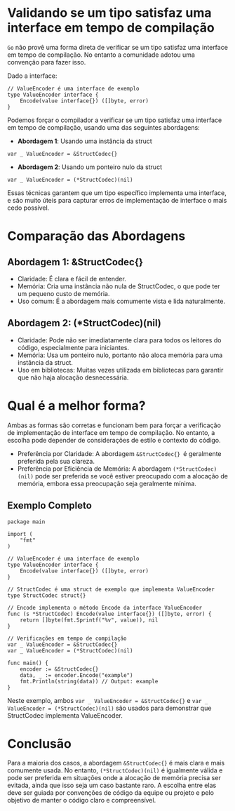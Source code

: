 # Validando se um tipo satisfaz uma interface em tempo de compilação

`Go` não provê uma forma direta de verificar se um tipo satisfaz uma interface em tempo de compilação. No entanto a comunidade adotou uma convenção para fazer isso.

Dado a interface:

```golang
// ValueEncoder é uma interface de exemplo
type ValueEncoder interface {
	Encode(value interface{}) ([]byte, error)
}
```

Podemos forçar o compilador a verificar se um tipo satisfaz uma interface em tempo de compilação, usando uma das seguintes abordagens:

- **Abordagem 1**: Usando uma instância da struct

```golang
var _ ValueEncoder = &StructCodec{}
```

- **Abordagem 2**: Usando um ponteiro nulo da struct

```golang
var _ ValueEncoder = (*StructCodec)(nil)
```

Essas técnicas garantem que um tipo específico implementa uma interface, e são muito úteis para capturar erros de implementação de interface o mais cedo possível.

# Comparação das Abordagens

## Abordagem 1: &StructCodec{}

- Claridade: É clara e fácil de entender.
- Memória: Cria uma instância não nula de StructCodec, o que pode ter um pequeno custo de memória.
- Uso comum: É a abordagem mais comumente vista e lida naturalmente.

## Abordagem 2: (\*StructCodec)(nil)

- Claridade: Pode não ser imediatamente clara para todos os leitores do código, especialmente para iniciantes.
- Memória: Usa um ponteiro nulo, portanto não aloca memória para uma instância da struct.
- Uso em bibliotecas: Muitas vezes utilizada em bibliotecas para garantir que não haja alocação desnecessária.

# Qual é a melhor forma?

Ambas as formas são corretas e funcionam bem para forçar a verificação de implementação de interface em tempo de compilação. No entanto, a escolha pode depender de considerações de estilo e contexto do código.

- Preferência por Claridade: A abordagem `&StructCodec{} `é geralmente preferida pela sua clareza.
- Preferência por Eficiência de Memória: A abordagem `(*StructCodec)(nil)` pode ser preferida se você estiver preocupado com a alocação de memória, embora essa preocupação seja geralmente mínima.

## Exemplo Completo

```golang
package main

import (
	"fmt"
)

// ValueEncoder é uma interface de exemplo
type ValueEncoder interface {
	Encode(value interface{}) ([]byte, error)
}

// StructCodec é uma struct de exemplo que implementa ValueEncoder
type StructCodec struct{}

// Encode implementa o método Encode da interface ValueEncoder
func (s *StructCodec) Encode(value interface{}) ([]byte, error) {
	return []byte(fmt.Sprintf("%v", value)), nil
}

// Verificações em tempo de compilação
var _ ValueEncoder = &StructCodec{}
var _ ValueEncoder = (*StructCodec)(nil)

func main() {
	encoder := &StructCodec{}
	data, _ := encoder.Encode("example")
	fmt.Println(string(data)) // Output: example
}
```

Neste exemplo, ambos `var _ ValueEncoder = &StructCodec{}` e `var _ ValueEncoder = (*StructCodec)(nil)` são usados para demonstrar que StructCodec implementa ValueEncoder.

# Conclusão

Para a maioria dos casos, a abordagem `&StructCodec{}` é mais clara e mais comumente usada. No entanto, `(*StructCodec)(nil)` é igualmente válida e pode ser preferida em situações onde a alocação de memória precisa ser evitada, ainda que isso seja um caso bastante raro. A escolha entre elas deve ser guiada por convenções de código da equipe ou projeto e pelo objetivo de manter o código claro e compreensível.
